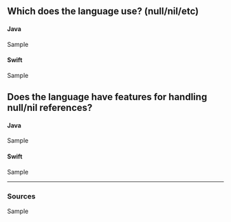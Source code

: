 ## Which does the language use? (null/nil/etc)
#### Java
Sample
#### Swift
Sample

## Does the language have features for handling null/nil references?
#### Java
Sample
#### Swift
Sample

----

### Sources
Sample
